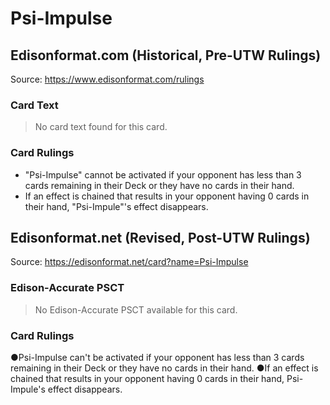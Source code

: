 # Psi-Impulse

## Edisonformat.com (Historical, Pre-UTW Rulings)

Source: https://www.edisonformat.com/rulings

### Card Text

> No card text found for this card.

### Card Rulings

*   "Psi-Impulse" cannot be activated if your opponent has less than 3 cards remaining in their Deck or they have no cards in their hand.
*   If an effect is chained that results in your opponent having 0 cards in their hand, "Psi-Impule"'s effect disappears.

## Edisonformat.net (Revised, Post-UTW Rulings)

Source: https://edisonformat.net/card?name=Psi-Impulse

### Edison-Accurate PSCT

> No Edison-Accurate PSCT available for this card.

### Card Rulings

●Psi-Impulse can't be activated if your opponent has less than 3 cards remaining in their Deck or they have no cards in their hand.
●If an effect is chained that results in your opponent having 0 cards in their hand, Psi-Impule's effect disappears.
            